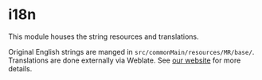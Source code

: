 # i18n

This module houses the string resources and translations.

Original English strings are manged in `src/commonMain/resources/MR/base/`. Translations are done externally via Weblate. See [our website](https://nekotachi.app/docs/contribute#translation) for more details. 